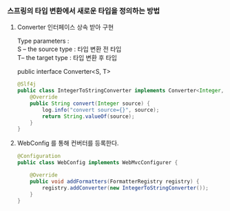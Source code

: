 ### 스프링의 타입 변환에서 새로운 타입을 정의하는 방법

1. Converter 인터페이스 상속 받아 구현
    
    Type parameters :
    <br> S – the source type : 타입 변환 전 타입 
    <br> T– the target type : 타입 변환 후 타입
   
    public interface Converter<S, T>
    
    ```java
    @Slf4j
    public class IntegerToStringConverter implements Converter<Integer, String> {
        @Override
        public String convert(Integer source) {
            log.info("convert source={}", source);
            return String.valueOf(source);
        }
    }
    ```
    

1. WebConfig 를 통해 컨버터를 등록한다.
    
    ```java
    @Configuration
    public class WebConfig implements WebMvcConfigurer {
    
        @Override
        public void addFormatters(FormatterRegistry registry) {
            registry.addConverter(new IntegerToStringConverter());
        }
    }
    ```
